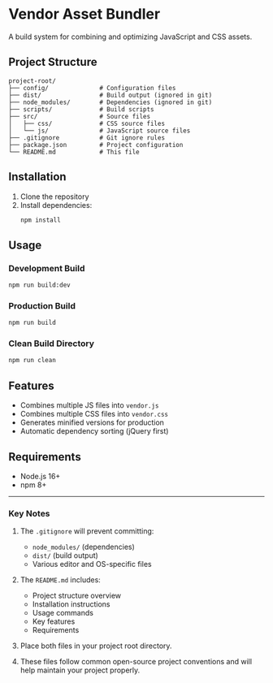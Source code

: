 # Vendor Asset Bundler

A build system for combining and optimizing JavaScript and CSS assets.

## Project Structure
```
project-root/
├── config/              # Configuration files
├── dist/                # Build output (ignored in git)
├── node_modules/        # Dependencies (ignored in git)
├── scripts/             # Build scripts
├── src/                 # Source files
│   ├── css/             # CSS source files
│   └── js/              # JavaScript source files
├── .gitignore           # Git ignore rules
├── package.json         # Project configuration
└── README.md            # This file
```

## Installation

1. Clone the repository
2. Install dependencies:
   ```bash
   npm install
   ```

## Usage

### Development Build
```bash
npm run build:dev
```

### Production Build
```bash
npm run build
```

### Clean Build Directory
```bash
npm run clean
```

## Features

- Combines multiple JS files into `vendor.js`
- Combines multiple CSS files into `vendor.css`
- Generates minified versions for production
- Automatic dependency sorting (jQuery first)

## Requirements

- Node.js 16+
- npm 8+

---

### Key Notes

1. The `.gitignore` will prevent committing:
   - `node_modules/` (dependencies)
   - `dist/` (build output)
   - Various editor and OS-specific files

2. The `README.md` includes:
   - Project structure overview
   - Installation instructions
   - Usage commands
   - Key features
   - Requirements

3. Place both files in your project root directory.

4. These files follow common open-source project conventions and will help maintain your project properly.
